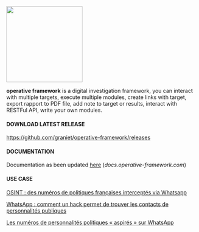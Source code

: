 <img src="https://i.ibb.co/ZBf2T77/PNG.png" width="200">

**operative framework** is a digital investigation framework, you can interact with multiple targets, execute multiple modules, create links with target, export rapport to PDF file, add note to target or results, interact with RESTFul API, write your own modules.

#### DOWNLOAD LATEST RELEASE

https://github.com/graniet/operative-framework/releases

#### DOCUMENTATION

Documentation as been updated [here](http://docs.operative-framework.com/) (*docs.operative-framework.com*)

#### USE CASE
[OSINT : des numéros de politiques françaises interceptés via Whatsapp](https://www.zataz.com/osint-des-numeros-de-politiques-francaises-interceptes-via-whatsapp/)

[WhatsApp : comment un hack permet de trouver les contacts de personnalités publiques](https://www.numerama.com/tech/535622-whatsapp-comment-un-hack-permet-de-trouver-les-contacts-de-personnalites-publiques.html)

[Les numéros de personnalités politiques « aspirés » sur WhatsApp](https://www.lepoint.fr/high-tech-internet/les-numeros-de-personnalites-politiques-aspires-sur-whatsapp-24-07-2019-2326637_47.php)
